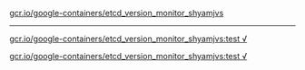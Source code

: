 [gcr.io/google-containers/etcd_version_monitor_shyamjvs](https://hub.docker.com/r/anjia0532/google-containers.etcd_version_monitor_shyamjvs/tags/) 

----
[gcr.io/google-containers/etcd_version_monitor_shyamjvs:test √](https://hub.docker.com/r/anjia0532/google-containers.etcd_version_monitor_shyamjvs/tags/)

[gcr.io/google-containers/etcd_version_monitor_shyamjvs:test √](https://hub.docker.com/r/anjia0532/google-containers.etcd_version_monitor_shyamjvs/tags/)

